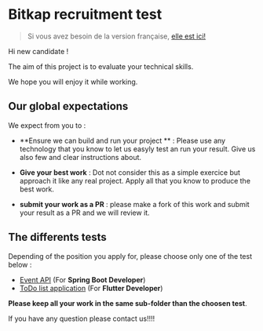 # Bitkap recruitment test

> Si vous avez besoin de la version française, [elle est ici!](README.fr.md)

Hi new candidate !

The aim of this project is to evaluate your technical skills. 

We hope you will enjoy it while working.


## Our global expectations

We expect from you to :

- **Ensure we can build  and run your project ** : Please use any technology that you know to let us easyly test an run your result. Give us also few and clear instructions about.

- **Give your best work** : Dot not consider this as a simple exercice but approach it like any real project. Apply all that you know to produce the best work.

- **submit your work as a PR** : please make a fork of this work and submit your result as a PR and we will review it.


## The differents tests

Depending of the position you apply for, please choose only one of the test below :

- [Event API](events/ReadMe.md) (For **Spring Boot Developer**)
- [ToDo list application](todos/ReadMe.md) (For **Flutter Developer**)

**Please keep all your work in the same sub-folder than the choosen test**.

If you have any question please contact us!!!!
